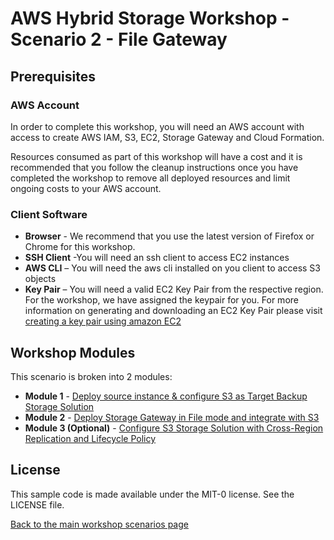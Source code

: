 # AWS Hybrid Storage Workshop - Scenario 2 - File Gateway

## Prerequisites

### AWS Account

In order to complete this workshop, you will need an AWS account with access to create AWS IAM, S3, EC2, Storage Gateway and Cloud Formation.

Resources consumed as part of this workshop will have a cost and it is recommended that you follow the cleanup instructions once you have completed the workshop to remove all deployed resources and limit ongoing costs to your AWS account.

### Client Software

* **Browser** - We recommend that you use the latest version of Firefox or Chrome for this workshop.
* **SSH Client** -You will need an ssh client to access EC2 instances
* **AWS CLI** – You will need the aws cli installed on you client to access S3 objects
* **Key Pair** – You will need a valid EC2 Key Pair from the respective region. For the workshop, we have assigned the keypair for you. For more information on generating and downloading an EC2 Key Pair please visit [creating a key pair using amazon EC2](http://docs.aws.amazon.com/AWSEC2/latest/UserGuide/ec2-key-pairs.html#having-ec2-create-your-key-pair)

## Workshop Modules ###

This scenario is broken into 2 modules:

* **Module 1** - [Deploy source instance & configure S3 as Target Backup Storage Solution](module-1/README.md)
* **Module 2** - [Deploy Storage Gateway in File mode and integrate with S3](module-2/README.md)
* **Module 3 (Optional)** - [Configure S3 Storage Solution with Cross-Region Replication and Lifecycle Policy](module-3/README.md)

## License

This sample code is made available under the MIT-0 license. See the LICENSE file.

[Back to the main workshop scenarios page](../README.md)

